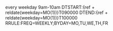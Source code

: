 every weekday 9am-10am
DTSTART:{ref + reldate(weekday=MO(1))}T090000
DTEND:{ref + reldate(weekday=MO(1))}T100000
RRULE:FREQ=WEEKLY;BYDAY=MO,TU,WE,TH,FR